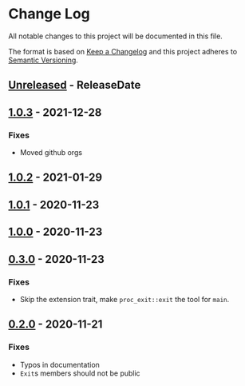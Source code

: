 # Change Log
All notable changes to this project will be documented in this file.

The format is based on [Keep a Changelog](http://keepachangelog.com/)
and this project adheres to [Semantic Versioning](http://semver.org/).

<!-- next-header -->
## [Unreleased] - ReleaseDate

## [1.0.3] - 2021-12-28

### Fixes

- Moved github orgs

## [1.0.2] - 2021-01-29

## [1.0.1] - 2020-11-23

## [1.0.0] - 2020-11-23

## [0.3.0] - 2020-11-23

### Fixes

- Skip the extension trait, make `proc_exit::exit` the tool for `main`.

## [0.2.0] - 2020-11-21

### Fixes

- Typos in documentation
- `Exit`s members should not be public

<!-- next-url -->
[Unreleased]: https://github.com/rust-cli/proc-exit/compare/v1.0.3...HEAD
[1.0.3]: https://github.com/rust-cli/proc-exit/compare/v1.0.2...v1.0.3
[1.0.2]: https://github.com/rust-cli/proc-exit/compare/v1.0.1...v1.0.2
[1.0.1]: https://github.com/rust-cli/proc-exit/compare/v1.0.0...v1.0.1
[1.0.0]: https://github.com/rust-cli/proc-exit/compare/v0.3.0...v1.0.0
[0.3.0]: https://github.com/rust-cli/proc-exit/compare/v0.2.0...v0.3.0
[0.2.0]: https://github.com/rust-cli/proc-exit/compare/v0.1.0...v0.2.0
